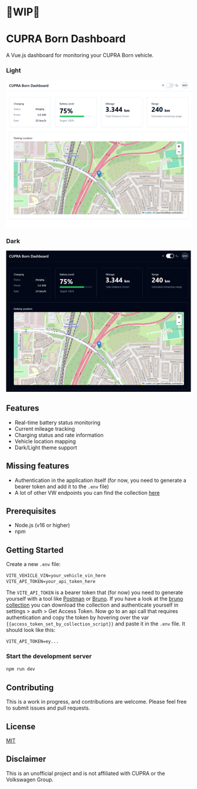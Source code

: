 # 🚧WIP🚧

# CUPRA Born Dashboard

A Vue.js dashboard for monitoring your CUPRA Born vehicle. 

### Light

![Dashboard Light Mode](examples/dashboard-light.png?raw=true "Dashboard Light Mode")

### Dark

![Dashboard Dark Mode](examples/dashboard-dark.png?raw=true "Dashboard Dark Mode")

## Features

- Real-time battery status monitoring
- Current mileage tracking
- Charging status and rate information
- Vehicle location mapping
- Dark/Light theme support

## Missing features
- Authentication in the application itself (for now, you need to generate a bearer token and add it to the `.env` file)
- A lot of other VW endpoints you can find the collection [here](https://github.com/Timwun/Cupra-WeConnect-Bruno-Collection) 
## Prerequisites

- Node.js (v16 or higher)
- npm

## Getting Started

Create a new `.env` file:

```env
VITE_VEHICLE_VIN=your_vehicle_vin_here
VITE_API_TOKEN=your_api_token_here
```
The `VITE_API_TOKEN` is a bearer token that (for now) you need to generate yourself with a tool like [Postman](https://www.postman.com/) or [Bruno](https://www.usebruno.com/). If you have a look at the [bruno collection](https://github.com/Timwun/Cupra-WeConnect-Bruno-Collection) you can download the collection and authenticate yourself in settings > auth > Get Access Token. Now go to an api call that requires authentication and copy the token by hovering over the var `{{access_token_set_by_collection_script}}` and paste it in the `.env` file. It should look like this:

```env
VITE_API_TOKEN=ey...
```


### Start the development server
```bash
npm run dev
```

## Contributing

This is a work in progress, and contributions are welcome. Please feel free to submit issues and pull requests.

## License

[MIT](LICENSE)

## Disclaimer

This is an unofficial project and is not affiliated with CUPRA or the Volkswagen Group.
